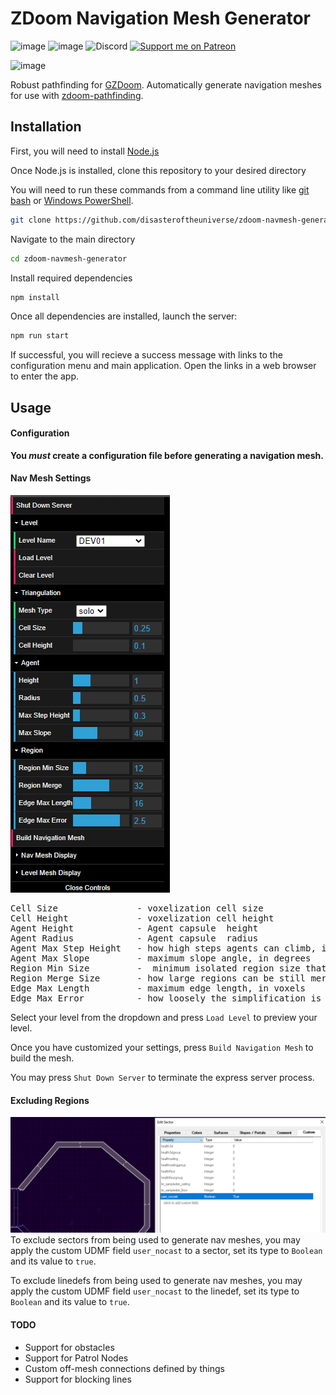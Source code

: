 # ZDoom Navigation Mesh Generator
![image](https://img.shields.io/badge/status-WIP-orange) ![image](https://img.shields.io/badge/status-concept-lightgrey) ![Discord](https://img.shields.io/discord/882788591581937734?label=discord&style=flat) [![Support me on Patreon](https://img.shields.io/endpoint.svg?url=https%3A%2F%2Fshieldsio-patreon.vercel.app%2Fapi%3Fusername%3Dbeyondsunset%26type%3Dpatrons&style=flat)](https://patreon.com/beyondsunset)

![image](https://imgur.com/O7thc1W.png)

Robust pathfinding for [GZDoom](https://zdoom.org/index). Automatically generate navigation meshes for use with [zdoom-pathfinding](https://github.com/disasteroftheuniverse/zdoom-pathfinding).

## Installation

First, you will need to install [Node.js](https://nodejs.org/en/)

Once Node.js is installed, clone this repository to your desired directory

You will need to run these commands from a command line utility like [git bash](https://git-scm.com/downloads) or [ Windows PowerShell](https://learn.microsoft.com/en-us/powershell/scripting/overview?view=powershell-7.2).


```sh
git clone https://github.com/disasteroftheuniverse/zdoom-navmesh-generator
```
Navigate to the main directory

```sh
cd zdoom-navmesh-generator
```

Install required dependencies

```sh
npm install
```

Once all dependencies are installed, launch the server:

```sh
npm run start
```

If successful, you will recieve a success message with links to the configuration menu and main application. Open the links in a web browser to enter the app. 

## Usage

#### Configuration

**You _must_ create a configuration file before generating a navigation mesh.**

#### Nav Mesh Settings
![image](Controls.png)
<pre>Cell Size               - voxelization cell size 
Cell Height             - voxelization cell height
Agent Height            - Agent capsule  height
Agent Radius            - Agent capsule  radius
Agent Max Step Height   - how high steps agents can climb, in voxels
Agent Max Slope         - maximum slope angle, in degrees
Region Min Size         -  minimum isolated region size that is still kept
Region Merge Size       - how large regions can be still merged
Edge Max Length         - maximum edge length, in voxels
Edge Max Error          - how loosely the simplification is done</pre>

Select your level from the dropdown and press `Load Level` to preview your level.

Once you have customized your settings, press `Build Navigation Mesh` to build the mesh.

You may press `Shut Down Server` to terminate the express server process.

#### Excluding Regions
![image](UDB.png)
To exclude sectors from being used to generate nav meshes, you may apply the custom UDMF field `user_nocast` to a sector, set its type to `Boolean` and its value to `true`.

To exclude linedefs from being used to generate nav meshes, you may apply the custom UDMF field `user_nocast` to the linedef, set its type to `Boolean` and its value to `true`.

#### TODO

* Support for obstacles
* Support for Patrol Nodes
* Custom off-mesh connections defined by things
* Support for blocking lines

